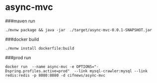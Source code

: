 # async-mvc
###maven run 
> 
    ./mvnw package && java -jar  ./target/async-mvc-0.0.1-SNAPSHOT.jar
###docker build
> 
    ./mvnw install dockerfile:build
 
###prod run
> 
    docker run  --name async-mvc -e OPTIONS="-Dspring.profiles.active=prod"  --link mysql-crawler:mysql --link redis:redis -p 8080:8080 -d cifnews/async-mvc


